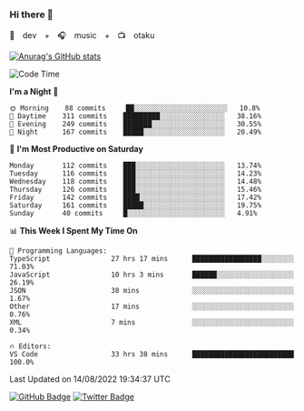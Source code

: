### Hi there 👋

🚀　dev　+　🎧　music　+　📺　otaku


[![Anurag's GitHub stats](https://github-readme-stats.vercel.app/api?username=koheitasaka&count_private=true&show_icons=true&theme=monokai)](https://github.com/koheitasaka/github-readme-stats)

<!--START_SECTION:waka-->
![Code Time](http://img.shields.io/badge/Code%20Time-987%20hrs%2043%20mins-blue)

**I'm a Night 🦉** 

```text
🌞 Morning    88 commits     ██░░░░░░░░░░░░░░░░░░░░░░░   10.8% 
🌆 Daytime    311 commits    █████████░░░░░░░░░░░░░░░░   38.16% 
🌃 Evening    249 commits    ███████░░░░░░░░░░░░░░░░░░   30.55% 
🌙 Night      167 commits    █████░░░░░░░░░░░░░░░░░░░░   20.49%

```
📅 **I'm Most Productive on Saturday** 

```text
Monday       112 commits    ███░░░░░░░░░░░░░░░░░░░░░░   13.74% 
Tuesday      116 commits    ███░░░░░░░░░░░░░░░░░░░░░░   14.23% 
Wednesday    118 commits    ███░░░░░░░░░░░░░░░░░░░░░░   14.48% 
Thursday     126 commits    ███░░░░░░░░░░░░░░░░░░░░░░   15.46% 
Friday       142 commits    ████░░░░░░░░░░░░░░░░░░░░░   17.42% 
Saturday     161 commits    █████░░░░░░░░░░░░░░░░░░░░   19.75% 
Sunday       40 commits     █░░░░░░░░░░░░░░░░░░░░░░░░   4.91%

```


📊 **This Week I Spent My Time On** 

```text
💬 Programming Languages: 
TypeScript               27 hrs 17 mins      █████████████████░░░░░░░░   71.03% 
JavaScript               10 hrs 3 mins       ██████░░░░░░░░░░░░░░░░░░░   26.19% 
JSON                     38 mins             ░░░░░░░░░░░░░░░░░░░░░░░░░   1.67% 
Other                    17 mins             ░░░░░░░░░░░░░░░░░░░░░░░░░   0.76% 
XML                      7 mins              ░░░░░░░░░░░░░░░░░░░░░░░░░   0.34%

🔥 Editors: 
VS Code                  33 hrs 38 mins      █████████████████████████   100.0%

```


 Last Updated on 14/08/2022 19:34:37 UTC
<!--END_SECTION:waka-->

[![GitHub Badge](https://img.shields.io/badge/GitHub-100000?style=for-the-badge&logo=github&logoColor=white)](https://github.com/koheitasaka)
[![Twitter Badge](https://img.shields.io/badge/Twitter-1DA1F2?style=for-the-badge&logo=twitter&logoColor=white)](https://twitter.com/sleep_asleep_)
